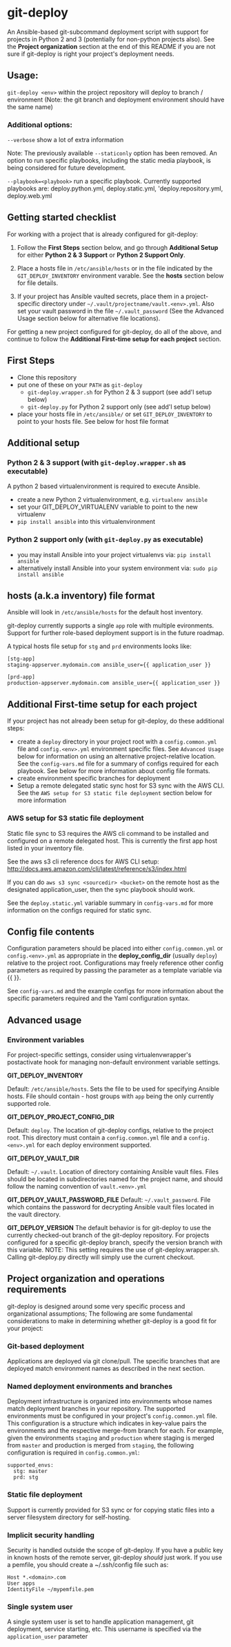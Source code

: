 # git-deploy

An Ansible-based git-subcommand deployment script with support for projects in
Python 2 and 3 (potentially for non-python projects also). See the
**Project organization** section at the end of this README if you are not sure
if git-deploy is right your project's deployment needs.


## Usage:

`git-deploy <env>` within the project repository will deploy to
branch / environment (Note: the git branch and deployment environment should
have the same name)


### Additional options:

  `--verbose` show a lot of extra information

  Note: The previously available `--staticonly` option has been removed.
  An option to run specific playbooks, including the static media playbook, is
  being considered for future development.

  `--playbook=<playbook>` run a specific playbook. Currently supported playbooks
   are: deploy.python.yml, deploy.static.yml, 'deploy.repository.yml, deploy.web.yml


## Getting started checklist

For working with a project that is already configured for git-deploy:

 1. Follow the **First Steps** section below, and go through **Additional Setup**
    for either **Python 2 & 3 Support** or **Python 2 Support Only**.

 2. Place a hosts file in `/etc/ansible/hosts` or in the file indicated by
    the `GIT_DEPLOY_INVENTORY` environment varable. See the **hosts**
    section below for file details.

 3. If your project has Ansible vaulted secrets, place them in a
    project-specific directory under `~/.vault/projectname/vault.<env>.yml`.
    Also set your vault password in the file `~/.vault_password` (See the
    Advanced Usage section below for alternative file locations).

For getting a new project configured for git-deploy, do all of the above, and
continue to follow the **Additional First-time setup for each project** section.


## First Steps

 * Clone this repository
 * put one of these on your `PATH` as `git-deploy`
   - `git-deploy.wrapper.sh` for Python 2 & 3 support (see add'l setup below)
   - `git-deploy.py` for Python 2 support only (see add'l setup below)
 * place your hosts file in `/etc/ansible/` or set `GIT_DEPLOY_INVENTORY` to
   point to your hosts file. See below for host file format


## Additional setup


### Python 2 & 3 support (with `git-deploy.wrapper.sh` as executable)

A python 2 based virtualenvironment is required to execute Ansible.

 * create a new Python 2 virtualenvironment, e.g. `virtualenv ansible`
 * set your GIT_DEPLOY_VIRTUALENV variable to point to the new virtualenv
 * `pip install ansible` into this virtualenvironment


### Python 2 support only (with `git-deploy.py` as executable)
 * you may install Ansible into your project virtualenvs via:
   `pip install ansible`
 * alternatively install Ansible into your system environment via:
   `sudo pip install ansible`


## hosts (a.k.a inventory) file format


Ansible will look in `/etc/ansible/hosts` for the default host inventory.

git-deploy currently supports a single `app` role with multiple evironments.
Support for further role-based deployment support is in the future roadmap.

A typical hosts file setup for `stg` and `prd` environments looks like:

```
[stg-app]
staging-appserver.mydomain.com ansible_user={{ application_user }}

[prd-app]
production-appserver.mydomain.com ansible_user={{ application_user }}
```

## Additional First-time setup for each project

If your project has not already been setup for git-deploy, do these
additional steps:

 * create a `deploy` directory in your project root with a `config.common.yml`
   file and `config.<env>.yml` environment specific files. See `Advanced Usage`
   below for information on using an alternative project-relative location.
   See the `config-vars.md` file for a summary of configs required for each
   playbook. See below for more information about config file formats.
 * create environment specific branches for deployment
 * Setup a remote delegated static sync host for S3 sync with the AWS CLI. See
   the `AWS setup for S3 static file deployment` section below for more information


### AWS setup for S3 static file deployment

Static file sync to S3 requires the AWS cli command to be installed and
configured on a remote delegated host. This is currently the first app host
listed in your inventory file.

See the aws s3 cli reference docs for AWS CLI setup:
http://docs.aws.amazon.com/cli/latest/reference/s3/index.html

If you can do `aws s3 sync <sourcedir> <bucket>` on the remote host as the
designated application_user, then the sync playbook should work.

See the `deploy.static.yml` variable summary in `config-vars.md` for more
information on the configs required for static sync.


## Config file contents

Configuration parameters should be placed into either `config.common.yml` or
`config.<env>.yml` as appropriate in the **deploy_config_dir** (usually `deploy`)
relative to the project root. Configurations may freely reference other config
parameters as required by passing the parameter as a template variable via
{{ }}. 

See `config-vars.md` and the example configs for more information about the
specific parameters required and the Yaml configuration syntax. 


## Advanced usage

### Environment variables

For project-specific settings, consider using virtualenvwrapper's
postactivate hook for managing non-default environment variable settings.

**GIT_DEPLOY_INVENTORY**

Default: `/etc/ansible/hosts`. Sets the file to be used for specifying Ansible
hosts. File should contain <env>-<role> host groups with `app` being the
only currently supported role.

**GIT_DEPLOY_PROJECT_CONFIG_DIR**

Default: `deploy`. The location of git-deploy configs, relative to the project
root. This directory must contain a `config.common.yml` file and a
`config.<env>.yml` for each deploy environment supported.

**GIT_DEPLOY_VAULT_DIR**

Default: `~/.vault`. Location of directory containing Ansible vault files.
Files should be located in subdirectories named for the project name, and
should follow the naming convention of `vault.<env>.yml`

**GIT_DEPLOY_VAULT_PASSWORD_FILE**
Default: `~/.vault_password`. File which contains the password for decrypting
Ansible vault files located in the vault directory.

**GIT_DEPLOY_VERSION**
The default behavior is for git-deploy to use the currently checked-out branch
of the git-deploy repository. For projects configured for a specific git-deploy
branch, specify the version branch with this variable. NOTE: This setting
requires the use of git-deploy.wrapper.sh. Calling git-deploy.py directly will
simply use the current checkout.


## Project organization and operations requirements

git-deploy is designed around some very specific process and organizational
assumptions; The following are some fundamental considerations to make in
determining whether git-deploy is a good fit for your project:


### Git-based deployment

Applications are deployed via git clone/pull. The specific branches that are
deployed match environment names as described in the next section.


### Named deployment environments and branches

Deployment infrastructure is organized into environments whose names match
deployment branches in your repository. The supported environments must be
configured in your project's `config.common.yml` file. This configuration is a
structure which indicates in key-value pairs the environments and the
respective merge-from branch for each. For example, given the environments
`staging` and `production` where staging is merged from `master` and
production is merged from `staging`, the following configuration is required in
`config.common.yml`:

```
supported_envs:
  stg: master
  prd: stg
```


### Static file deployment

Support is currently provided for S3 sync or for copying static files into a
server filesystem directory for self-hosting.


### Implicit security handling

Security is handled outside the scope of git-deploy. If you have a public key
in known hosts of the remote server, git-deploy *should* just work. If you use
a pemfile, you should create a ~/.ssh/config file such as:

```
Host *.<domain>.com
User apps
IdentityFile ~/mypemfile.pem
```

### Single system user

A single system user is set to handle application management, git deployment,
service starting, etc. This username is specified via the `application_user`
parameter
